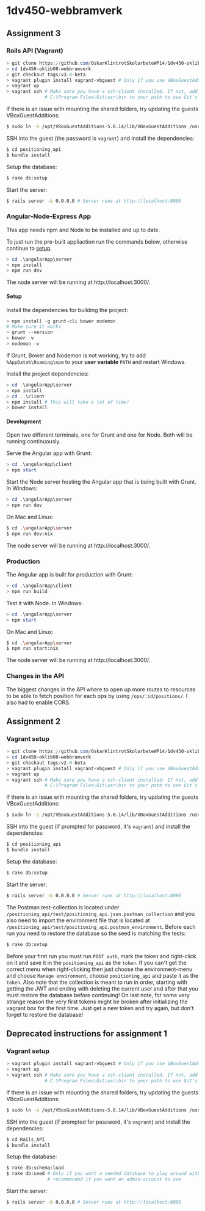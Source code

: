 # 1dv450-webbramverk

## Assignment 3

### Rails API (Vagrant)
``` Powershell
> git clone https://github.com/OskarKlintrotSkolarbeteWP14/1dv450-oklib08-webbramverk.git
> cd 1dv450-oklib08-webbramverk
> git checkout tags/v3.0-beta
> vagrant plugin install vagrant-vbguest # Only if you use VBoxGuestAdditions
> vagrant up
> vagrant ssh # Make sure you have a ssh-client installed. If not, add
              # C:\Program Files\Git\usr\bin to your path to use Git's
```

If there is an issue with mounting the shared folders, try updating the guests VBoxGuestAdditions:
``` Bash
$ sudo ln -s /opt/VBoxGuestAdditions-5.0.14/lib/VBoxGuestAdditions /usr/lib/VBoxGuestAdditions #5.0.14 should match the VBoxGuestAdditions on your host
```

SSH into the guest (the password is `vagrant`) and install the dependencies:
``` Bash
$ cd positioning_api
$ bundle install
```

Setup the database:
``` Bash
$ rake db:setup
```

Start the server:
``` Bash
$ rails server -b 0.0.0.0 # Server runs at http://localhost:8080
```

### Angular-Node-Express App

This app needs npm and Node to be installed and up to date.

To just run the pre-built appliaction run the commands below, otherwise continue to [setup](#setup).
```Powershell
> cd .\angularApp\server
> npm install
> npm run dev
```

The node server will be running at http://localhost:3000/.

#### Setup

Install the dependencies for building the project:
```Powershell
> npm install -g grunt-cli bower nodemon
# Make sure it works
> grunt --version
> bower -v
> nodemon -v
```

If Grunt, Bower and Nodemon is not working, try to add `%AppData%\Roaming\npm` to your __user variable__ `PATH` and restart Windows.

Install the project dependencies:
```Powershell
> cd .\angularApp\server
> npm install
> cd ..\client
> npm install # This will take a lot of time!
> bower install
```

#### Development

Open two different terminals, one for Grunt and one for Node. Both will be running continuously.

Serve the Angular app with Grunt:
```Powershell
> cd .\angularApp\client
> npm start
```

Start the Node server hosting the Angular app that is being built with Grunt. In Windows:
```Powershell
> cd .\angularApp\server
> npm run dev
```

On Mac and Linux:
```Bash
$ cd .\angularApp\server
$ npm run dev:nix
```

The node server will be running at http://localhost:3000/.

### Production

The Angular app is built for production with Grunt:
```Powershell
> cd .\angularApp\client
> npm run build
```

Test it with Node. In Windows:
```Powershell
> cd .\angularApp\server
> npm start
```

On Mac and Linux:
```Bash
$ cd .\angularApp\server
$ npm run start:nix
```

The node server will be running at http://localhost:3000/.

### Changes in the API

The biggest changes in the API where to open up more routes to resources to be able to fetch position for each ops by using `/ops/:id/positions/`. I also had to enable CORS.

## Assignment 2

### Vagrant setup
``` Powershell
> git clone https://github.com/OskarKlintrotSkolarbeteWP14/1dv450-oklib08-webbramverk.git
> cd 1dv450-oklib08-webbramverk
> git checkout tags/v2.0-beta
> vagrant plugin install vagrant-vbguest # Only if you use VBoxGuestAdditions
> vagrant up
> vagrant ssh # Make sure you have a ssh-client installed. If not, add
              # C:\Program Files\Git\usr\bin to your path to use Git's
```

If there is an issue with mounting the shared folders, try updating the guests VBoxGuestAdditions:
``` Bash
$ sudo ln -s /opt/VBoxGuestAdditions-5.0.14/lib/VBoxGuestAdditions /usr/lib/VBoxGuestAdditions #5.0.14 should match the VBoxGuestAdditions on your host
```

SSH into the guest (if prompted for password, it's `vagrant`) and install the dependencies:
``` Bash
$ cd positioning_api
$ bundle install
```

Setup the database:
``` Bash
$ rake db:setup
```

Start the server:
``` Bash
$ rails server -b 0.0.0.0 # Server runs at http://localhost:8080
```

The Postman test-collection is located under `/positioning_api/test/positioning_api.json.postman_collection` and you also need to import the environment file that is located at `/positioning_api/test/positioning_api.postman_environment`. Before each run you need to restore the database so the seed is matching the tests:
``` Bash
$ rake db:setup
```
Before your first run you must run `POST auth`, mark the token and right-click on it and save it in the `positioning_api` as the `token`. If you can't get the correct menu when right-clicking then just choose the environment-menu and choose `Manage environment`, choose `positioning_api` and paste it as the `token`. Also note that the collection is meant to run in order, starting with getting the JWT and ending with deleting the current user and after that you must restore the database before continuing! On last note, for some very strange reason the very first tokens might be broken after initializing the vagrant box for the first time. Just get a new token and try again, but don't forget to restore the database!

## Deprecated instructions for assignment 1
### Vagrant setup
``` Powershell
> vagrant plugin install vagrant-vbguest # Only if you use VBoxGuestAdditions
> vagrant up
> vagrant ssh # Make sure you have a ssh-client installed. If not, add
              # C:\Program Files\Git\usr\bin to your path to use Git's
```

If there is an issue with mounting the shared folders, try updating the guests VBoxGuestAdditions:
``` Bash
$ sudo ln -s /opt/VBoxGuestAdditions-5.0.14/lib/VBoxGuestAdditions /usr/lib/VBoxGuestAdditions #5.0.14 should match the VBoxGuestAdditions on your host
```

SSH into the guest (if prompted for password, it's `vagrant`) and install the dependencies:
``` Bash
$ cd Rails_API
$ bundle install
```

Setup the database:
``` Bash
$ rake db:schema:load
$ rake db:seed # Only if you want a seeded database to play around with,    
               # recommended if you want an admin-account to use
```

Start the server:
``` Bash
$ rails server -b 0.0.0.0 # Server runs at http://localhost:8080
```
